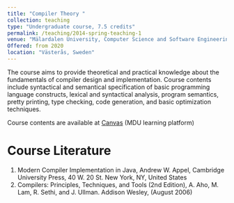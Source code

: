 ```yaml
---
title: "Compiler Theory "
collection: teaching
type: "Undergraduate course, 7.5 credits"
permalink: /teaching/2014-spring-teaching-1
venue: "Mälardalen University, Computer Science and Software Engineering Department"
Offered: from 2020
location: "Västerås, Sweden"
---
```


The course aims to provide theoretical and practical knowledge about the fundamentals of compiler design and implementation. Course contents include syntactical and semantical specification of basic programming language constructs, lexical and syntactical analysis, program semantics, pretty printing, type checking, code generation, and basic optimization techniques.

Course contents are available at [Canvas](https://canvas.mdu.se) (MDU learning platform)

Course Literature
======

1. Modern Compiler Implementation in Java, Andrew W. Appel, Cambridge University Press, 40 W. 20 St. New York, NY, United States
2. Compilers: Principles, Techniques, and Tools (2nd Edition),  A. Aho, M. Lam, R. Sethi, and J. Ullman. Addison Wesley, (August 2006)
